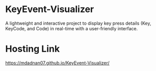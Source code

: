 # KeyEvent-Visualizer
A lightweight and interactive project to display key press details (Key, KeyCode, and Code) in real-time with a user-friendly interface.

# Hosting Link
https://mdadnan07.github.io/KeyEvent-Visualizer/
